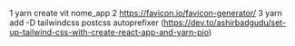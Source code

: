 1 yarn create vit nome_app
2 https://favicon.io/favicon-generator/
3 yarn add -D tailwindcss postcss autoprefixer (https://dev.to/ashirbadgudu/set-up-tailwind-css-with-create-react-app-and-yarn-pio)